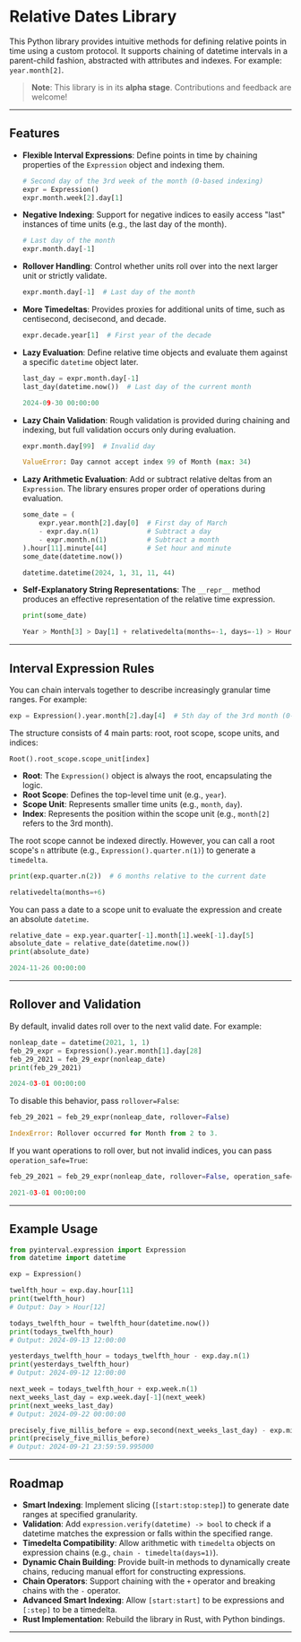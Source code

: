 # Relative Dates Library

This Python library provides intuitive methods for defining relative points in time using a custom protocol. It supports chaining of datetime intervals in a parent-child fashion, abstracted with attributes and indexes. For example: `year.month[2]`.

> **Note**: This library is in its **alpha stage**. Contributions and feedback are welcome!

---

## Features

- **Flexible Interval Expressions**: Define points in time by chaining properties of the `Expression` object and indexing them.
  ```python
  # Second day of the 3rd week of the month (0-based indexing)
  expr = Expression()
  expr.month.week[2].day[1]
  ```

- **Negative Indexing**: Support for negative indices to easily access "last" instances of time units (e.g., the last day of the month).
  ```python
  # Last day of the month
  expr.month.day[-1]
  ```

- **Rollover Handling**: Control whether units roll over into the next larger unit or strictly validate.
  ```python
  expr.month.day[-1]  # Last day of the month
  ```

- **More Timedeltas**: Provides proxies for additional units of time, such as centisecond, decisecond, and decade.
  ```python
  expr.decade.year[1]  # First year of the decade
  ```

- **Lazy Evaluation**: Define relative time objects and evaluate them against a specific `datetime` object later.
  ```python
  last_day = expr.month.day[-1]
  last_day(datetime.now())  # Last day of the current month
  ```
  ```python
  2024-09-30 00:00:00
  ```

- **Lazy Chain Validation**: Rough validation is provided during chaining and indexing, but full validation occurs only during evaluation.
  ```python
  expr.month.day[99]  # Invalid day
  ```
  ```python
  ValueError: Day cannot accept index 99 of Month (max: 34)
  ```

- **Lazy Arithmetic Evaluation**: Add or subtract relative deltas from an `Expression`. The library ensures proper order of operations during evaluation.
  ```python
  some_date = (
      expr.year.month[2].day[0]  # First day of March
      - expr.day.n(1)            # Subtract a day
      - expr.month.n(1)          # Subtract a month
  ).hour[11].minute[44]          # Set hour and minute
  some_date(datetime.now())
  ```
  ```python
  datetime.datetime(2024, 1, 31, 11, 44)
  ```

- **Self-Explanatory String Representations**: The `__repr__` method produces an effective representation of the relative time expression.
  ```python
  print(some_date)
  ```
  ```python
  Year > Month[3] > Day[1] + relativedelta(months=-1, days=-1) > Hour[12] > Minute[45]
  ```

---

## Interval Expression Rules

You can chain intervals together to describe increasingly granular time ranges. For example:

```python
exp = Expression().year.month[2].day[4]  # 5th day of the 3rd month (0-based indexing)
```

The structure consists of 4 main parts: root, root scope, scope units, and indices:

```text
Root().root_scope.scope_unit[index]
```

- **Root**: The `Expression()` object is always the root, encapsulating the logic.
- **Root Scope**: Defines the top-level time unit (e.g., `year`).
- **Scope Unit**: Represents smaller time units (e.g., `month`, `day`).
- **Index**: Represents the position within the scope unit (e.g., `month[2]` refers to the 3rd month).

The root scope cannot be indexed directly. However, you can call a root scope's `n` attribute (e.g., `Expression().quarter.n(1)`) to generate a `timedelta`.

```python
print(exp.quarter.n(2))  # 6 months relative to the current date
```
```python
relativedelta(months=+6)
```

You can pass a date to a scope unit to evaluate the expression and create an absolute `datetime`.
```python
relative_date = exp.year.quarter[-1].month[1].week[-1].day[5]
absolute_date = relative_date(datetime.now())
print(absolute_date)
```
```python
2024-11-26 00:00:00
```

---

## Rollover and Validation

By default, invalid dates roll over to the next valid date. For example:
```python
nonleap_date = datetime(2021, 1, 1)
feb_29_expr = Expression().year.month[1].day[28]
feb_29_2021 = feb_29_expr(nonleap_date)
print(feb_29_2021)
```
```python
2024-03-01 00:00:00
```

To disable this behavior, pass `rollover=False`:
```python
feb_29_2021 = feb_29_expr(nonleap_date, rollover=False)
```
```python
IndexError: Rollover occurred for Month from 2 to 3.
```

If you want operations to roll over, but not invalid indices, you can pass `operation_safe=True`:
```python
feb_29_2021 = feb_29_expr(nonleap_date, rollover=False, operation_safe=True)
```
```python
2021-03-01 00:00:00
```

---

## Example Usage

```python
from pyinterval.expression import Expression
from datetime import datetime

exp = Expression()

twelfth_hour = exp.day.hour[11]
print(twelfth_hour)
# Output: Day > Hour[12]

todays_twelfth_hour = twelfth_hour(datetime.now())
print(todays_twelfth_hour)
# Output: 2024-09-13 12:00:00

yesterdays_twelfth_hour = todays_twelfth_hour - exp.day.n(1)
print(yesterdays_twelfth_hour)
# Output: 2024-09-12 12:00:00

next_week = todays_twelfth_hour + exp.week.n(1)
next_weeks_last_day = exp.week.day[-1](next_week)
print(next_weeks_last_day)
# Output: 2024-09-22 00:00:00

precisely_five_millis_before = exp.second(next_weeks_last_day) - exp.millisecond.n(5)
print(precisely_five_millis_before)
# Output: 2024-09-21 23:59:59.995000
```

---

## Roadmap

- **Smart Indexing**: Implement slicing (`[start:stop:step]`) to generate date ranges at specified granularity.
- **Validation**: Add `expression.verify(datetime) -> bool` to check if a datetime matches the expression or falls within the specified range.
- **Timedelta Compatibility**: Allow arithmetic with `timedelta` objects on expression chains (e.g., `chain - timedelta(days=1)`).
- **Dynamic Chain Building**: Provide built-in methods to dynamically create chains, reducing manual effort for constructing expressions.
- **Chain Operators**: Support chaining with the `+` operator and breaking chains with the `-` operator.
- **Advanced Smart Indexing**: Allow `[start:start]` to be expressions and `[:step]` to be a timedelta.
- **Rust Implementation**: Rebuild the library in Rust, with Python bindings.

---
